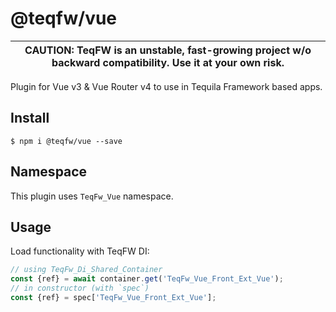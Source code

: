 # @teqfw/vue

|CAUTION: TeqFW is an unstable, fast-growing project w/o backward compatibility. Use it at your own risk.|
|---|

Plugin for Vue v3 & Vue Router v4 to use in Tequila Framework based apps.

## Install

```shell
$ npm i @teqfw/vue --save 
```

## Namespace

This plugin uses `TeqFw_Vue` namespace.

## Usage

Load functionality with TeqFW DI:

```javascript
// using TeqFw_Di_Shared_Container
const {ref} = await container.get('TeqFw_Vue_Front_Ext_Vue');
// in constructor (with `spec`)
const {ref} = spec['TeqFw_Vue_Front_Ext_Vue'];
```

